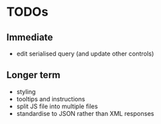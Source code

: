 # TODOs

## Immediate

* edit serialised query (and update other controls)

## Longer term

* styling
* tooltips and instructions
* split JS file into multiple files
* standardise to JSON rather than XML responses
